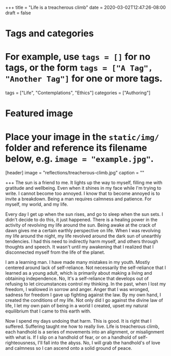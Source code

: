 +++
title = "Life is a treacherous climb"
date = 2020-03-02T12:47:26-08:00
draft = false

# Tags and categories
# For example, use `tags = []` for no tags, or the form `tags = ["A Tag", "Another Tag"]` for one or more tags.
tags = ["Life", "Contemplations", "Ethics"]
categories = ["Authoring"]

# Featured image
# Place your image in the `static/img/` folder and reference its filename below, e.g. `image = "example.jpg"`.
[header]
image = "reflections/treacherous-climb.jpg"
caption = ""

+++
The sun is a friend to me. It lights up the way to myself, filling me with gratitude and wellbeing. Even when it shines in my face while I'm trying to write. I cannot become too annoyed. I know that to become annoyed is to invite a breakdown. Being a man requires calmness and patience. For myself, my world, and my life.

Every day I get up when the sun rises, and go to sleep when the sun sets. I didn't decide to do this, it just happened. There is a healing power in the activity of revolving my life around the sun. Being awake at the crack of dawn gives me a certain earthly perspective on life. When I was revolving my life around the night, my life revolved around the dark sun of unearthly tendencies. I had this need to indirectly harm myself, and others through thoughts and speech.  It wasn't until my awakening that I realized that I disconnected myself from the life of the planet. 

I am a learning man. I have made many mistakes in my youth. Mostly centered around lack of self-reliance. Not necessarily the self-reliance that I learned as a young adult, which is primarily about making a living and  obtaining independence. No, It's a self-reliance that develops out of refusing to let circumstances control my thinking. In the past, when I lost my freedom,  I wallowed in sorrow and anger. Anger that I was wronged, sadness for freedom I gave up fighting against the law. By my own hand, I created the conditions of my life. Not only did I go against the divine law of life, I let my own pain of being in a world I created, upset my natural equilibrium that I came to this earth with. 

Now I spend my days undoing that harm. This is good.  It is right that I suffered. Suffering taught me how to really live.  Life is treacherous climb, each handhold is a series of movements into an alignment, or misalignment with what is. If I slip on a handhold of fear, or on a handhold of self-righteousness, I'll fall into the abyss. No, I will grab the handhold's of love and calmness so I can ascend onto a solid ground of peace.
